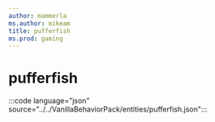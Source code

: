 ```yaml
---
author: mammerla
ms.author: mikeam
title: pufferfish
ms.prod: gaming
---
```


# pufferfish

:::code language="json" source="../../VanillaBehaviorPack/entities/pufferfish.json":::
